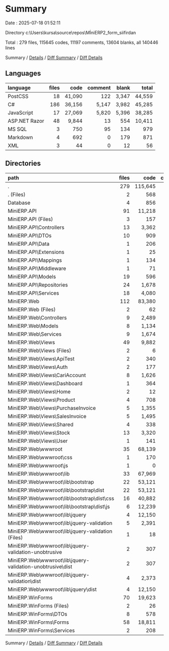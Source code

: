 # Summary

Date : 2025-07-18 01:52:11

Directory c:\\Users\\kursa\\source\\repos\\MİniERP2_form_siifirdan

Total : 279 files,  115645 codes, 11197 comments, 13604 blanks, all 140446 lines

Summary / [Details](details.md) / [Diff Summary](diff.md) / [Diff Details](diff-details.md)

## Languages
| language | files | code | comment | blank | total |
| :--- | ---: | ---: | ---: | ---: | ---: |
| PostCSS | 18 | 41,090 | 122 | 3,347 | 44,559 |
| C# | 186 | 36,156 | 5,147 | 3,982 | 45,285 |
| JavaScript | 17 | 27,069 | 5,820 | 5,396 | 38,285 |
| ASP.NET Razor | 48 | 9,844 | 13 | 554 | 10,411 |
| MS SQL | 3 | 750 | 95 | 134 | 979 |
| Markdown | 4 | 692 | 0 | 179 | 871 |
| XML | 3 | 44 | 0 | 12 | 56 |

## Directories
| path | files | code | comment | blank | total |
| :--- | ---: | ---: | ---: | ---: | ---: |
| . | 279 | 115,645 | 11,197 | 13,604 | 140,446 |
| . (Files) | 2 | 568 | 0 | 146 | 714 |
| Database | 4 | 856 | 95 | 162 | 1,113 |
| MiniERP.API | 91 | 11,218 | 717 | 1,732 | 13,667 |
| MiniERP.API (Files) | 3 | 157 | 14 | 30 | 201 |
| MiniERP.API\\Controllers | 13 | 3,362 | 557 | 498 | 4,417 |
| MiniERP.API\\DTOs | 10 | 909 | 0 | 95 | 1,004 |
| MiniERP.API\\Data | 1 | 206 | 4 | 53 | 263 |
| MiniERP.API\\Extensions | 1 | 25 | 0 | 4 | 29 |
| MiniERP.API\\Mappings | 1 | 134 | 18 | 18 | 170 |
| MiniERP.API\\Middleware | 1 | 71 | 0 | 15 | 86 |
| MiniERP.API\\Models | 19 | 596 | 19 | 218 | 833 |
| MiniERP.API\\Repositories | 24 | 1,678 | 7 | 259 | 1,944 |
| MiniERP.API\\Services | 18 | 4,080 | 98 | 542 | 4,720 |
| MiniERP.Web | 112 | 83,380 | 6,064 | 10,160 | 99,604 |
| MiniERP.Web (Files) | 2 | 62 | 9 | 20 | 91 |
| MiniERP.Web\\Controllers | 9 | 2,489 | 80 | 328 | 2,897 |
| MiniERP.Web\\Models | 8 | 1,134 | 5 | 271 | 1,410 |
| MiniERP.Web\\Services | 9 | 1,674 | 15 | 239 | 1,928 |
| MiniERP.Web\\Views | 49 | 9,882 | 15 | 563 | 10,460 |
| MiniERP.Web\\Views (Files) | 2 | 6 | 0 | 2 | 8 |
| MiniERP.Web\\Views\\ApiTest | 2 | 340 | 0 | 25 | 365 |
| MiniERP.Web\\Views\\Auth | 2 | 177 | 0 | 16 | 193 |
| MiniERP.Web\\Views\\CariAccount | 8 | 1,626 | 1 | 66 | 1,693 |
| MiniERP.Web\\Views\\Dashboard | 1 | 364 | 0 | 16 | 380 |
| MiniERP.Web\\Views\\Home | 2 | 12 | 0 | 4 | 16 |
| MiniERP.Web\\Views\\Product | 4 | 708 | 5 | 38 | 751 |
| MiniERP.Web\\Views\\PurchaseInvoice | 5 | 1,355 | 1 | 77 | 1,433 |
| MiniERP.Web\\Views\\SalesInvoice | 5 | 1,495 | 1 | 95 | 1,591 |
| MiniERP.Web\\Views\\Shared | 4 | 338 | 2 | 35 | 375 |
| MiniERP.Web\\Views\\Stock | 13 | 3,320 | 5 | 182 | 3,507 |
| MiniERP.Web\\Views\\User | 1 | 141 | 0 | 7 | 148 |
| MiniERP.Web\\wwwroot | 35 | 68,139 | 5,940 | 8,739 | 82,818 |
| MiniERP.Web\\wwwroot\\css | 1 | 170 | 12 | 38 | 220 |
| MiniERP.Web\\wwwroot\\js | 1 | 0 | 3 | 2 | 5 |
| MiniERP.Web\\wwwroot\\lib | 33 | 67,969 | 5,925 | 8,699 | 82,593 |
| MiniERP.Web\\wwwroot\\lib\\bootstrap | 22 | 53,121 | 1,943 | 4,505 | 59,569 |
| MiniERP.Web\\wwwroot\\lib\\bootstrap\\dist | 22 | 53,121 | 1,943 | 4,505 | 59,569 |
| MiniERP.Web\\wwwroot\\lib\\bootstrap\\dist\\css | 16 | 40,882 | 108 | 3,300 | 44,290 |
| MiniERP.Web\\wwwroot\\lib\\bootstrap\\dist\\js | 6 | 12,239 | 1,835 | 1,205 | 15,279 |
| MiniERP.Web\\wwwroot\\lib\\jquery | 4 | 12,150 | 3,447 | 3,744 | 19,341 |
| MiniERP.Web\\wwwroot\\lib\\jquery-validation | 5 | 2,391 | 452 | 396 | 3,239 |
| MiniERP.Web\\wwwroot\\lib\\jquery-validation (Files) | 1 | 18 | 0 | 5 | 23 |
| MiniERP.Web\\wwwroot\\lib\\jquery-validation-unobtrusive | 2 | 307 | 83 | 54 | 444 |
| MiniERP.Web\\wwwroot\\lib\\jquery-validation-unobtrusive\\dist | 2 | 307 | 83 | 54 | 444 |
| MiniERP.Web\\wwwroot\\lib\\jquery-validation\\dist | 4 | 2,373 | 452 | 391 | 3,216 |
| MiniERP.Web\\wwwroot\\lib\\jquery\\dist | 4 | 12,150 | 3,447 | 3,744 | 19,341 |
| MiniERP.WinForms | 70 | 19,623 | 4,321 | 1,404 | 25,348 |
| MiniERP.WinForms (Files) | 2 | 26 | 5 | 7 | 38 |
| MiniERP.WinForms\\DTOs | 8 | 578 | 0 | 59 | 637 |
| MiniERP.WinForms\\Forms | 58 | 18,811 | 4,316 | 1,315 | 24,442 |
| MiniERP.WinForms\\Services | 2 | 208 | 0 | 23 | 231 |

Summary / [Details](details.md) / [Diff Summary](diff.md) / [Diff Details](diff-details.md)